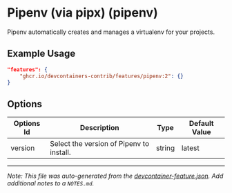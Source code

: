 

# Pipenv (via pipx) (pipenv)

Pipenv automatically creates and manages a virtualenv for your projects.

## Example Usage

```json
"features": {
    "ghcr.io/devcontainers-contrib/features/pipenv:2": {}
}
```

## Options

| Options Id | Description | Type | Default Value |
|-----|-----|-----|-----|
| version | Select the version of Pipenv to install. | string | latest |



---

_Note: This file was auto-generated from the [devcontainer-feature.json](https://github.com/devcontainers-contrib/features/blob/main/src/pipenv/devcontainer-feature.json).  Add additional notes to a `NOTES.md`._
